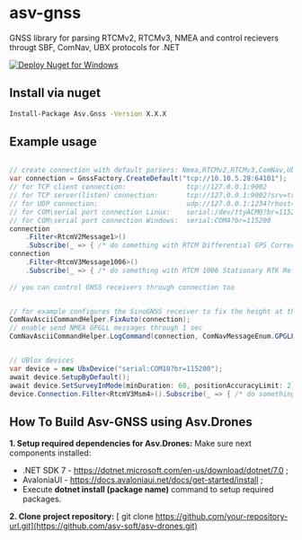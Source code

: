 # asv-gnss 
GNSS library for parsing RTCMv2, RTCMv3, NMEA and control recievers througt SBF, ComNav, UBX protocols for .NET



[![Deploy Nuget for Windows](https://github.com/asv-soft/asv-gnss/actions/workflows/nuget_windows.yml/badge.svg)](https://github.com/asv-soft/asv-gnss/actions/workflows/nuget_windows.yml)

## Install via nuget

```bash
Install-Package Asv.Gnss -Version X.X.X
```
## Example usage

```csharp

// create connection with default parsers: Nmea,RTCMv2,RTCMv3,ComNav,Ubx,Sbf
var connection = GnssFactory.CreateDefault("tcp://10.10.5.28:64101");
// for TCP client connection:               tcp://127.0.0.1:9002
// for TCP server(listen) connection:       tcp://127.0.0.1:9002?srv=true
// for UDP connection:                      udp://127.0.0.1:1234?rhost=127.0.0.1&rport=1235
// for COM\serial port connection Linux:    serial:/dev/ttyACM0?br=115200
// for COM\serial port connection Windows:  serial:COM4?br=115200
connection
    .Filter<RtcmV2Message1>()
    .Subscribe(_ => { /* do something with RTCM Differential GPS Corrections (Fixed) message */ });
connection
    .Filter<RtcmV3Message1006>()
    .Subscribe(_ => { /* do something with RTCM 1006 Stationary RTK Reference Station ARP */ });
    
// you can control GNSS receivers through connection too


// for example configures the SinoGNSS receiver to fix the height at the last calculated value
ComNavAsciiCommandHelper.FixAuto(connection);
// enable send NMEA GPGLL messages through 1 sec 
ComNavAsciiCommandHelper.LogCommand(connection, ComNavMessageEnum.GPGLL, period: 1, trigger: ComNavTriggerEnum.ONTIME).Wait();


// UBlox devices 
var device = new UbxDevice("serial:COM10?br=115200");
await device.SetupByDefault();
await device.SetSurveyInMode(minDuration: 60, positionAccuracyLimit: 2);
device.Connection.Filter<RtcmV3Msm4>().Subscribe(_ => { /* do something with RTCM */ });

```

## How To Build Asv-GNSS using Asv.Drones

**1. Setup required dependencies for Asv.Drones:**
Make sure next components installed: 
- .NET SDK 7 - https://dotnet.microsoft.com/en-us/download/dotnet/7.0 ; 
-  AvaloniaUI - https://docs.avaloniaui.net/docs/get-started/install ;
- Execute **dotnet install (package name)** command to setup required packages.

**2. Clone project repository:**
[ git clone https://github.com/your-repository-url.git](https://github.com/asv-soft/asv-drones.git)



